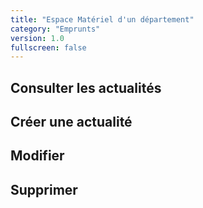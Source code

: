```yaml
---
title: "Espace Matériel d'un département"
category: "Emprunts"
version: 1.0
fullscreen: false
---
```


## Consulter les actualités

## Créer une actualité

## Modifier

## Supprimer

